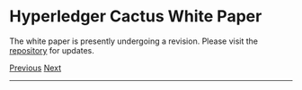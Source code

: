 Hyperledger Cactus White Paper
======================================================================================

The white paper is presently undergoing a revision. Please visit the [repository](https://github.com/hyperledger/cacti/blob/main/whitepaper/whitepaper.md) for updates.

[Previous](contributing.md "Contributing") [Next](regulatory-and-industry-initiatives-reading-list.md "Regulatory and Industry Initiatives Reading List")

* * *
